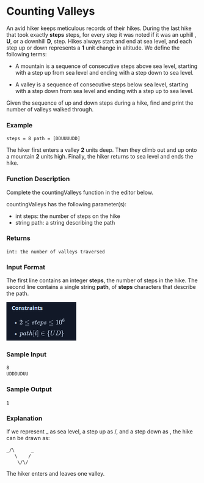 # Counting Valleys

An avid hiker keeps meticulous records of their hikes. During the last hike that took exactly **steps** steps, for every step it was noted if it was an uphill , **U**, or a downhill **D**, step. Hikes always start and end at sea level, and each step up or down represents a **1** unit change in altitude. We define the following terms:

- A mountain is a sequence of consecutive steps above sea level, starting with a step up from sea level and ending with a step down to sea level.

- A valley is a sequence of consecutive steps below sea level, starting with a step down from sea level and ending with a step up to sea level.

Given the sequence of up and down steps during a hike, find and print the number of valleys walked through.

### Example

    steps = 8 path = [DDUUUUDD]

The hiker first enters a valley **2** units deep. Then they climb out and up onto a mountain **2** units high. Finally, the hiker returns to sea level and ends the hike.

### Function Description

Complete the countingValleys function in the editor below.

countingValleys has the following parameter(s):

- int steps: the number of steps on the hike
- string path: a string describing the path

### Returns

    int: the number of valleys traversed

### Input Format

The first line contains an integer **steps**, the number of steps in the hike.
The second line contains a single string **path**, of **steps** characters that describe the path.

![Alt text](images/image.png)

### Sample Input

    8
    UDDDUDUU

### Sample Output

    1

### Explanation

If we represent \_ as sea level, a step up as /, and a step down as \, the hike can be drawn as:

    _/\      _
       \    /
        \/\/

The hiker enters and leaves one valley.
